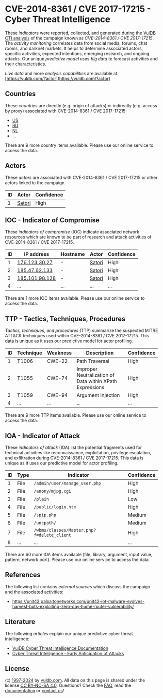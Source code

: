 # CVE-2014-8361 / CVE 2017-17215 - Cyber Threat Intelligence

These _indicators_ were reported, collected, and generated during the [VulDB CTI analysis](https://vuldb.com/?kb.cti) of the campaign known as _CVE-2014-8361 / CVE 2017-17215_. The _activity monitoring_ correlates data from social media, forums, chat rooms, and darknet markets. It helps to determine associated actors, specific activities, expected intentions, emerging research, and ongoing attacks. Our unique _predictive model_ uses _big data_ to forecast activities and their characteristics.

_Live data_ and more _analysis capabilities_ are available at [https://vuldb.com/?actor](https://vuldb.com/?actor)

## Countries

These _countries_ are directly (e.g. origin of attacks) or indirectly (e.g. access by proxy) associated with CVE-2014-8361 / CVE 2017-17215:

* [US](https://vuldb.com/?country.us)
* [RU](https://vuldb.com/?country.ru)
* [NL](https://vuldb.com/?country.nl)
* ...

There are 9 more country items available. Please use our online service to access the data.

## Actors

These _actors_ are associated with CVE-2014-8361 / CVE 2017-17215 or other actors linked to the campaign.

ID | Actor | Confidence
-- | ----- | ----------
1 | [Satori](https://vuldb.com/?actor.satori) | High

## IOC - Indicator of Compromise

These _indicators of compromise_ (IOC) indicate associated network resources which are known to be part of research and attack activities of CVE-2014-8361 / CVE 2017-17215.

ID | IP address | Hostname | Actor | Confidence
-- | ---------- | -------- | ----- | ----------
1 | [176.123.30.27](https://vuldb.com/?ip.176.123.30.27) | - | [Satori](https://vuldb.com/?actor.satori) | High
2 | [185.47.62.133](https://vuldb.com/?ip.185.47.62.133) | - | [Satori](https://vuldb.com/?actor.satori) | High
3 | [185.101.98.128](https://vuldb.com/?ip.185.101.98.128) | - | [Satori](https://vuldb.com/?actor.satori) | High
4 | ... | ... | ... | ...

There are 1 more IOC items available. Please use our online service to access the data.

## TTP - Tactics, Techniques, Procedures

_Tactics, techniques, and procedures_ (TTP) summarize the suspected MITRE ATT&CK techniques used within CVE-2014-8361 / CVE 2017-17215. This data is unique as it uses our predictive model for actor profiling.

ID | Technique | Weakness | Description | Confidence
-- | --------- | -------- | ----------- | ----------
1 | T1006 | CWE-22 | Path Traversal | High
2 | T1055 | CWE-74 | Improper Neutralization of Data within XPath Expressions | High
3 | T1059 | CWE-94 | Argument Injection | High
4 | ... | ... | ... | ...

There are 9 more TTP items available. Please use our online service to access the data.

## IOA - Indicator of Attack

These _indicators of attack_ (IOA) list the potential fragments used for technical activities like reconnaissance, exploitation, privilege escalation, and exfiltration during CVE-2014-8361 / CVE 2017-17215. This data is unique as it uses our predictive model for actor profiling.

ID | Type | Indicator | Confidence
-- | ---- | --------- | ----------
1 | File | `/admin/user/manage_user.php` | High
2 | File | `/anony/mjpg.cgi` | High
3 | File | `/plain` | Low
4 | File | `/public/login.htm` | High
5 | File | `/spip.php` | Medium
6 | File | `/uncpath/` | Medium
7 | File | `/wbms/classes/Master.php?f=delete_client` | High
8 | ... | ... | ...

There are 60 more IOA items available (file, library, argument, input value, pattern, network port). Please use our online service to access the data.

## References

The following list contains _external sources_ which discuss the campaign and the associated activities:

* https://unit42.paloaltonetworks.com/unit42-iot-malware-evolves-harvest-bots-exploiting-zero-day-home-router-vulnerability/

## Literature

The following _articles_ explain our unique predictive cyber threat intelligence:

* [VulDB Cyber Threat Intelligence Documentation](https://vuldb.com/?kb.cti)
* [Cyber Threat Intelligence - Early Anticipation of Attacks](https://www.scip.ch/en/?labs.20201022)

## License

(c) [1997-2024](https://vuldb.com/?kb.changelog) by [vuldb.com](https://vuldb.com/?kb.about). All data on this page is shared under the license [CC BY-NC-SA 4.0](https://creativecommons.org/licenses/by-nc-sa/4.0/). Questions? Check the [FAQ](https://vuldb.com/?kb.faq), read the [documentation](https://vuldb.com/?kb) or [contact us](https://vuldb.com/?contact)!
